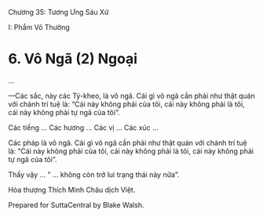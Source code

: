  

Chương 35: Tương Ưng Sáu Xứ

I: Phẩm Vô Thường

# 6\. Vô Ngã (2) Ngoại

…

—Các sắc, này các Tỷ-kheo, là vô ngã. Cái gì vô ngã cần phải như thật quán với chánh trí tuệ là: “Cái này không phải của tôi, cái này không phải là tôi, cái này không phải tự ngã của tôi”.

Các tiếng … Các hương … Các vị … Các xúc …

Các pháp là vô ngã. Cái gì vô ngã cần phải như thật quán với chánh trí tuệ là: “Cái này không phải của tôi, cái này không phải là tôi, cái này không phải tự ngã của tôi”.

Thấy vậy … ” … không còn trở lui trạng thái này nữa”.

Hòa thượng Thích Minh Châu dịch Việt.

Prepared for SuttaCentral by Blake Walsh.